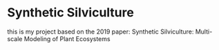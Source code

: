 # Synthetic Silviculture

this is my project based on the 2019 paper: 
Synthetic Silviculture: Multi-scale Modeling of Plant Ecosystems

